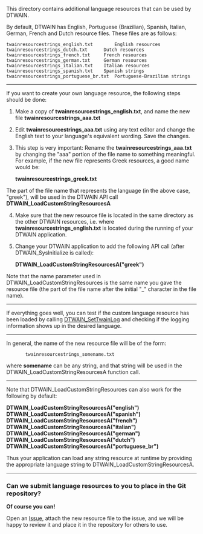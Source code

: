 This directory contains additional language resources that can be used by DTWAIN.  

By default, DTWAIN has English, Portuguese (Brazilian), Spanish, Italian, German, French and Dutch resource files.  These files are as follows:

	
	twainresourcestrings_english.txt        English resources
    twainresourcestrings_dutch.txt 	 	Dutch resources
	twainresourcestrings_french.txt  	French resources
	twainresourcestrings_german.txt  	German resources
	twainresourcestrings_italian.txt 	Italian resources
	twainresourcestrings_spanish.txt 	Spanish strings
    twainresourcestrings_portuguese_br.txt 	Portuguese-Brazilian strings

--------------------------

If you want to create your own language resource, the following steps should be done:

1) Make a copy of **twainresourcestrings_english.txt**, and name the new file **twainresourcestrings_aaa.txt**

2) Edit **twainresourcestrings_aaa.txt** using any text editor and change the English text to your language's equivalent wording.  Save the changes.

3) This step is very important:  Rename the **twainresourcestrings_aaa.txt** by changing the "aaa" portion of the file name to something meaningful.  For example, if the new file represents Greek resources, a good name would be:

    **twainresourcestrings_greek.txt**

The part of the file name that represents the language (in the above case, "greek"), will be used in the DTWAIN API call **DTWAIN_LoadCustomStringResourcesA**

4) Make sure that the new resource file is located in the same directory as the other DTWAIN resources, i.e. where **twainresourcestrings_english.txt** is located during the running of your DTWAIN application.

5) Change your DTWAIN application to add the following API call (after DTWAIN_SysInitialize is called):

    **DTWAIN_LoadCustomStringResourcesA("greek")**

Note that the name parameter used in DTWAIN_LoadCustomStringResources is the same name you gave the resource file (the part of the file name after the initial "_" character in the file name).

---------------------------------

If everything goes well, you can test if the custom language resource has been loaded by calling <a href="http://www.dynarithmic.com/onlinehelp5/dtwain/dtwain_settwainlog.htm" target="_blank">DTWAIN_SetTwainLog</a> and checking if the logging information shows up in the desired language.

---------------------------------
In general, the name of the new resource file will be of the form:  
  
           twainresourcestrings_somename.txt

where **somename** can be any string, and that string will be used in the DTWAIN_LoadCustomStringResourcesA function call.

---------------------------------
Note that DTWAIN_LoadCustomStringResources can also work for the following by default:

**DTWAIN_LoadCustomStringResourcesA("english") 
DTWAIN_LoadCustomStringResourcesA("spanish")   
DTWAIN_LoadCustomStringResourcesA("french")
DTWAIN_LoadCustomStringResourcesA("italian")
DTWAIN_LoadCustomStringResourcesA("german")
DTWAIN_LoadCustomStringResourcesA("dutch")
DTWAIN_LoadCustomStringResourcesA("portuguese_br")**

Thus your application can load any string resource at runtime by providing the appropriate language string to DTWAIN_LoadCustomStringResourcesA.


-----------------------
### Can we submit language resources to you to place in the Git repository?

**Of course you can!**

Open an <a href="https://github.com/dynarithmic/twain_library/issues" target="_blank">Issue</a>, attach the new resource file to the issue, and we will be happy to review it and place it in the repository for others to use.
